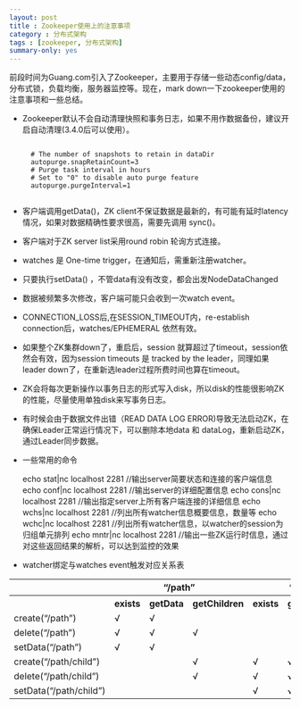 ```yaml
---
layout: post
title : Zookeeper使用上的注意事项 
category : 分布式架构
tags : [zookeeper, 分布式架构]
summary-only: yes
---
```


前段时间为Guang.com引入了Zookeeper，主要用于存储一些动态config/data，分布式锁，负载均衡，服务器监控等。现在，mark down一下zookeeper使用的注意事项和一些总结。

- Zookeeper默认不会自动清理快照和事务日志，如果不用作数据备份，建议开启自动清理(3.4.0后可以使用）。
	<pre><code>
	# The number of snapshots to retain in dataDir 
	autopurge.snapRetainCount=3
	# Purge task interval in hours
	# Set to "0" to disable auto purge feature
	autopurge.purgeInterval=1
	</code></pre>
	

- 客户端调用getData()，ZK client不保证数据是最新的，有可能有延时latency情况，如果对数据精确性要求很高，需要先调用 sync()。

- 客户端对于ZK server list采用round robin 轮询方式连接。

- watches 是 One-time trigger，在通知后，需重新注册watcher。

- 只要执行setData() ，不管data有没有改变，都会出发NodeDataChanged

- 数据被频繁多次修改，客户端可能只会收到一次watch event。

- CONNECTION_LOSS后,在SESSION_TIMEOUT内，re-establish connection后，watches/EPHEMERAL 依然有效。

- 如果整个ZK集群down了，重启后，session 就算超过了timeout，session依然会有效，因为session timeouts 是 tracked by the leader，同理如果leader down了，在重新选leader过程所费时间也算在timeout。

- ZK会将每次更新操作以事务日志的形式写入disk，所以disk的性能很影响ZK的性能，尽量使用单独disk来写事务日志。

- 有时候会由于数据文件出错（READ DATA LOG ERROR)导致无法启动ZK，在确保Leader正常运行情况下，可以删除本地data 和 dataLog，重新启动ZK，通过Leader同步数据。

- 一些常用的命令

	echo stat|nc localhost 2281 //输出server简要状态和连接的客户端信息
	echo conf|nc localhost 2281 //输出server的详细配置信息
	echo cons|nc localhost 2281	//输出指定server上所有客户端连接的详细信息
	echo wchs|nc localhost 2281	//列出所有watcher信息概要信息，数量等
	echo wchc|nc localhost 2281	//列出所有watcher信息，以watcher的session为归组单元排列
	echo mntr|nc localhost 2281	//输出一些ZK运行时信息，通过对这些返回结果的解析，可以达到监控的效果

- watcher绑定与watches event触发对应关系表

<table border="0" cellspacing="0" cellpadding="0" width="674">
<tbody>
<tr>
<th width="200"></th>
<th colspan="3" width="235">“/path”</th>
<th colspan="3" width="238">“/path/child”</th>
</tr>
<tr>
<th width="200"></th>
<th width="62">exists</th>
<th width="70">getData</th>
<th width="102">getChildren</th>
<th width="66">exists</th>
<th width="70">getData</th>
<th width="102">getChildren</th>
</tr>
<tr>
<td width="200">create(“/path”)</td>
<td width="62">√</td>
<td width="70">√</td>
<td width="102"> </td>
<td width="66"> </td>
<td width="70"> </td>
<td width="102"> </td>
</tr>
<tr>
<td width="200">delete(“/path”)</td>
<td width="62">√</td>
<td width="70">√</td>
<td width="102">√</td>
<td width="66"> </td>
<td width="70"> </td>
<td width="102"> </td>
</tr>
<tr>
<td width="200">setData(“/path”)</td>
<td width="62">√</td>
<td width="70">√</td>
<td width="102"> </td>
<td width="66"> </td>
<td width="70"> </td>
<td width="102"> </td>
</tr>
<tr>
<td width="200">create(“/path/child”)</td>
<td width="62"> </td>
<td width="70"> </td>
<td width="102">√</td>
<td width="66">√</td>
<td width="70">√</td>
<td width="102"> </td>
</tr>
<tr>
<td width="200">delete(“/path/child”)</td>
<td width="62"> </td>
<td width="70"> </td>
<td width="102">√</td>
<td width="66">√</td>
<td width="70">√</td>
<td width="102">√</td>
</tr>
<tr>
<td width="200">setData(“/path/child”)</td>
<td width="62"> </td>
<td width="70"> </td>
<td width="102"> </td>
<td width="66">√</td>
<td width="70">√</td>
<td width="102"> </td>
</tr>
</tbody>
</table>



